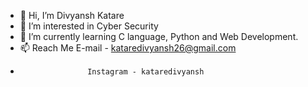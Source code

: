 - 👋 Hi, I’m Divyansh Katare
- 👀 I’m interested in Cyber Security
- 🌱 I’m currently learning C language, Python and Web Development.
- 📫 Reach Me E-mail    - kataredivyansh26@gmail.com
-                    Instagram - kataredivyansh
<!---
KDivyansh/KDivyansh is a ✨ special ✨ repository because its `README.md` (this file) appears on your GitHub profile.
You can click the Preview link to take a look at your changes.
--->
